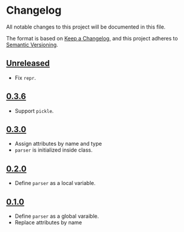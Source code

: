 # Changelog

All notable changes to this project will be documented in this file.

The format is based on [Keep a Changelog](https://keepachangelog.com/en/1.0.0/),
and this project adheres to [Semantic Versioning](https://semver.org/spec/v2.0.0.html).

## [Unreleased]
- Fix `repr`.

## [0.3.6]
- Support `pickle`.

## [0.3.0]
- Assign attributes by name and type
- `parser` is initialized inside class.


## [0.2.0]
- Define `parser` as a local variable.


## [0.1.0]
- Define `parser` as a global varaible.
- Replace attributes by name



[Unreleased]: https://github.com/SunDoge/typed-args
[0.3.6]: https://github.com/SunDoge/typed-args/tree/v0.3.6
[0.3.0]: https://github.com/SunDoge/typed-args/tree/v0.3
[0.2.0]: https://github.com/SunDoge/typed-args/tree/v0.2
[0.1.0]: https://github.com/SunDoge/typed-args/tree/v0.1